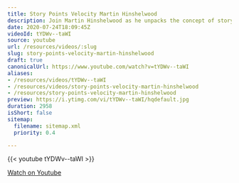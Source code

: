 ```yaml
---
title: Story Points Velocity Martin Hinshelwood
description: Join Martin Hinshelwood as he unpacks the concept of story points velocity, enhancing your understanding of agile project management and team performance.
date: 2020-07-24T18:09:45Z
videoId: tYDWv--taWI
source: youtube
url: /resources/videos/:slug
slug: story-points-velocity-martin-hinshelwood
draft: true
canonicalUrl: https://www.youtube.com/watch?v=tYDWv--taWI
aliases:
- /resources/videos/tYDWv--taWI
- /resources/videos/story-points-velocity-martin-hinshelwood
- /resources/story-points-velocity-martin-hinshelwood
preview: https://i.ytimg.com/vi/tYDWv--taWI/hqdefault.jpg
duration: 2958
isShort: false
sitemap:
  filename: sitemap.xml
  priority: 0.4

---
```

{{< youtube tYDWv--taWI >}} 
  
 [Watch on Youtube](https://www.youtube.com/watch?v=tYDWv--taWI)
